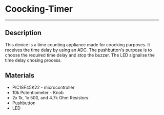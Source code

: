 # Coocking-Timer
***
## Description
This device is a time counting appliance made for 
coocking purposes. It receives the time delay by 
using an ADC. The pushbutton's purpose is to 
choose the required time delay and stop the buzzer.
The LED signalise the time delay chosing process.
## Materials
* PIC18F45K22 - microcontroller
* 10k Potentiometer - Knob
* 2x 1k, 1x 500, and 4.7k Ohm Resistors
* Pushbutton
* LED
